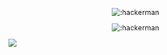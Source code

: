 
<p align="center"><img src="https://media.tenor.com/Pm4S40MGsIQAAAAC/hacker-hackerman.gif" alt=":hackerman" /></p>
<p align="center"><img src="https://a-static.besthdwallpaper.com/hackerman-wallpaper-2304x768-88913_103.jpg" alt=":hackerman" /></p>


![](https://raw.githubusercontent.com/Sutil/Sutil/2b2fad3bf54522bb30c8c170591fc68ff51b69e6/github-contribution-grid-snake2.svg)
